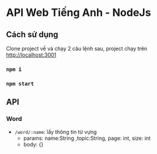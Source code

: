 # API Web Tiếng Anh - NodeJs

## Cách sử dụng

Clone project về và chạy 2 câu lệnh sau, project chạy trên [http://localhost:3001](http://localhost:3001)

### `npm i`

### `npm start`

## API

### Word

- `/word/:name`: lấy thông tin từ vựng
  - params: name:String ,topic:String, page: int, size: int
  - body: {}
